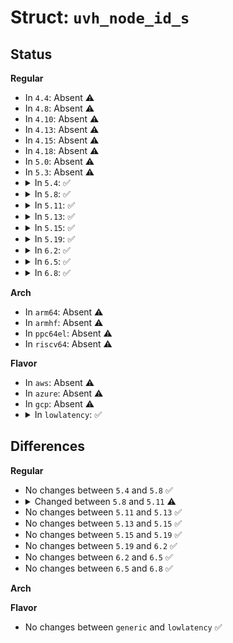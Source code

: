# Struct: <code>uvh_node_id_s</code>

## Status
<b>Regular</b>
<ul>
<li>
In <code>4.4</code>: Absent ⚠️
</li>
<li>
In <code>4.8</code>: Absent ⚠️
</li>
<li>
In <code>4.10</code>: Absent ⚠️
</li>
<li>
In <code>4.13</code>: Absent ⚠️
</li>
<li>
In <code>4.15</code>: Absent ⚠️
</li>
<li>
In <code>4.18</code>: Absent ⚠️
</li>
<li>
In <code>5.0</code>: Absent ⚠️
</li>
<li>
In <code>5.3</code>: Absent ⚠️
</li>
<li>
<details>
<summary>In <code>5.4</code>: ✅</summary>

```c
struct uvh_node_id_s {
    long unsigned int force1;
    long unsigned int manufacturer;
    long unsigned int part_number;
    long unsigned int revision;
    long unsigned int node_id;
    long unsigned int rsvd_47_63;
};
```
</details>
</li>
<li>
<details>
<summary>In <code>5.8</code>: ✅</summary>

```c
struct uvh_node_id_s {
    long unsigned int force1;
    long unsigned int manufacturer;
    long unsigned int part_number;
    long unsigned int revision;
    long unsigned int node_id;
    long unsigned int rsvd_47_63;
};
```
</details>
</li>
<li>
<details>
<summary>In <code>5.11</code>: ✅</summary>

```c
struct uvh_node_id_s {
    long unsigned int force1;
    long unsigned int manufacturer;
    long unsigned int part_number;
    long unsigned int revision;
    long unsigned int rsvd_32_63;
};
```
</details>
</li>
<li>
<details>
<summary>In <code>5.13</code>: ✅</summary>

```c
struct uvh_node_id_s {
    long unsigned int force1;
    long unsigned int manufacturer;
    long unsigned int part_number;
    long unsigned int revision;
    long unsigned int rsvd_32_63;
};
```
</details>
</li>
<li>
<details>
<summary>In <code>5.15</code>: ✅</summary>

```c
struct uvh_node_id_s {
    long unsigned int force1;
    long unsigned int manufacturer;
    long unsigned int part_number;
    long unsigned int revision;
    long unsigned int rsvd_32_63;
};
```
</details>
</li>
<li>
<details>
<summary>In <code>5.19</code>: ✅</summary>

```c
struct uvh_node_id_s {
    long unsigned int force1;
    long unsigned int manufacturer;
    long unsigned int part_number;
    long unsigned int revision;
    long unsigned int rsvd_32_63;
};
```
</details>
</li>
<li>
<details>
<summary>In <code>6.2</code>: ✅</summary>

```c
struct uvh_node_id_s {
    long unsigned int force1;
    long unsigned int manufacturer;
    long unsigned int part_number;
    long unsigned int revision;
    long unsigned int rsvd_32_63;
};
```
</details>
</li>
<li>
<details>
<summary>In <code>6.5</code>: ✅</summary>

```c
struct uvh_node_id_s {
    long unsigned int force1;
    long unsigned int manufacturer;
    long unsigned int part_number;
    long unsigned int revision;
    long unsigned int rsvd_32_63;
};
```
</details>
</li>
<li>
<details>
<summary>In <code>6.8</code>: ✅</summary>

```c
struct uvh_node_id_s {
    long unsigned int force1;
    long unsigned int manufacturer;
    long unsigned int part_number;
    long unsigned int revision;
    long unsigned int rsvd_32_63;
};
```
</details>
</li>
</ul>
<b>Arch</b>
<ul>
<li>
In <code>arm64</code>: Absent ⚠️
</li>
<li>
In <code>armhf</code>: Absent ⚠️
</li>
<li>
In <code>ppc64el</code>: Absent ⚠️
</li>
<li>
In <code>riscv64</code>: Absent ⚠️
</li>
</ul>
<b>Flavor</b>
<ul>
<li>
In <code>aws</code>: Absent ⚠️
</li>
<li>
In <code>azure</code>: Absent ⚠️
</li>
<li>
In <code>gcp</code>: Absent ⚠️
</li>
<li>
<details>
<summary>In <code>lowlatency</code>: ✅</summary>

```c
struct uvh_node_id_s {
    long unsigned int force1;
    long unsigned int manufacturer;
    long unsigned int part_number;
    long unsigned int revision;
    long unsigned int node_id;
    long unsigned int rsvd_47_63;
};
```
</details>
</li>
</ul>

## Differences
<b>Regular</b>
<ul>
<li>
No changes between <code>5.4</code> and <code>5.8</code> ✅
</li>
<li>
<details>
<summary>Changed between <code>5.8</code> and <code>5.11</code> ⚠️</summary>
<ul>
<li>
<b>Field added. </b>
<code>long unsigned int rsvd_32_63</code>
</li>
<li>
<b>Field removed. </b>
<code>long unsigned int node_id</code>
</li>
<li>
<b>Field removed. </b>
<code>long unsigned int rsvd_47_63</code>
</li>
</ul>
</details>
</li>
<li>
No changes between <code>5.11</code> and <code>5.13</code> ✅
</li>
<li>
No changes between <code>5.13</code> and <code>5.15</code> ✅
</li>
<li>
No changes between <code>5.15</code> and <code>5.19</code> ✅
</li>
<li>
No changes between <code>5.19</code> and <code>6.2</code> ✅
</li>
<li>
No changes between <code>6.2</code> and <code>6.5</code> ✅
</li>
<li>
No changes between <code>6.5</code> and <code>6.8</code> ✅
</li>
</ul>
<b>Arch</b>
<ul>
</ul>
<b>Flavor</b>
<ul>
<li>
No changes between <code>generic</code> and <code>lowlatency</code> ✅
</li>
</ul>
